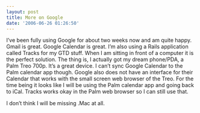 ```yaml
---
layout: post
title: More on Google
date: '2006-06-26 01:26:50'
---
```


I’ve been fully using Google for about two weeks now and am quite happy. Gmail is great. Google Calendar is great. I’m also using a Rails application called Tracks for my GTD stuff. When I am sitting in front of a computer it is the perfect solution. The thing is, I actually got my dream phone/PDA, a Palm Treo 700p. It’s a great device. I can’t sync Google Calendar to the Palm calendar app though. Google also does not have an interface for their Calendar that works with the small screen web browser of the Treo. For the time being it looks like I will be using the Palm calendar app and going back to iCal. Tracks works okay in the Palm web browser so I can still use that.

I don’t think I will be missing .Mac at all.

<!--kg-card-end: markdown-->